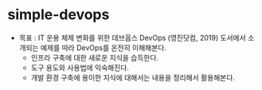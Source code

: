 # simple-devops
- 목표 : IT 운용 체제 변화를 위한 데브옵스 DevOps (영진닷컴, 2019) 도서에서 소개되는 예제를 따라 DevOps를 온전히 이해해본다.
  - 인프라 구축에 대한 새로운 지식을 습득한다.
  - 도구 용도와 사용법에 익숙해진다.
  - 개발 환경 구축에 용이한 지식에 대해서는 내용을 정리해서 활용해본다.
